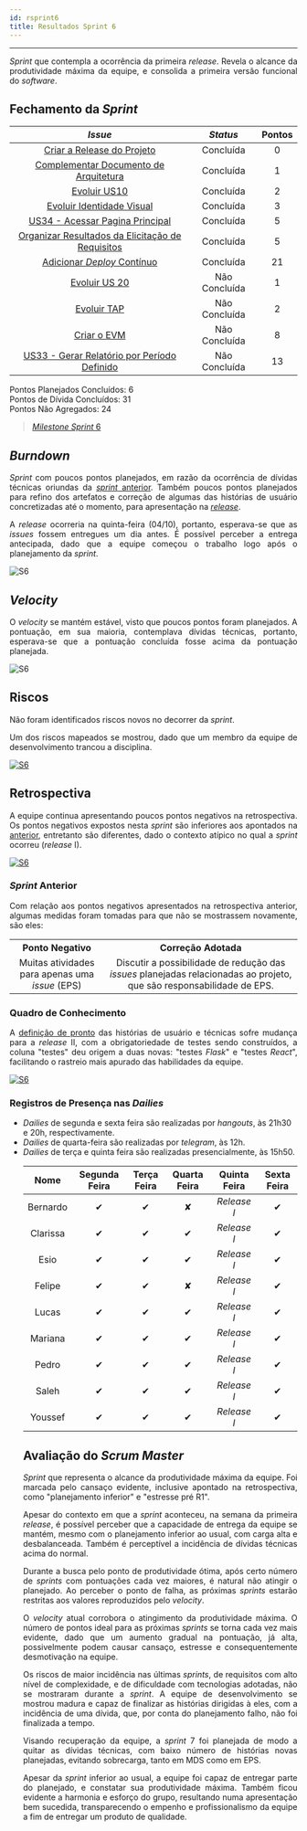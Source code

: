 ```yaml
---
id: rsprint6    
title: Resultados Sprint 6 
---
```


***    

<p align="justify">
<i>Sprint</i> que contempla a ocorrência da primeira <i>release</i>. Revela o alcance da produtividade máxima da equipe, e consolida a primeira versão funcional do <i>software</i>.
</p>

## Fechamento da _Sprint_   

|     _Issue_      |     _Status_    |       Pontos       |
|:--------------:|:---------------:|:-------------:|
|[Criar a Release do Projeto](https://github.com/fga-eps-mds/2018.2-Kalkuli/issues/125) |Concluída | 0 |
|[Complementar Documento de Arquitetura](https://github.com/fga-eps-mds/2018.2-Kalkuli/issues/122) |Concluída | 1 |
|[Evoluir US10](https://github.com/fga-eps-mds/2018.2-Kalkuli/issues/119) |Concluída | 2 |
|[Evoluir Identidade Visual](https://github.com/fga-eps-mds/2018.2-Kalkuli/issues/121) |Concluída | 3 |
|[US34 - Acessar Pagina Principal](https://github.com/fga-eps-mds/2018.2-Kalkuli/issues/105) |Concluída | 5 |
|[Organizar Resultados da Elicitação de Requisitos](https://github.com/fga-eps-mds/2018.2-Kalkuli/issues/102) |Concluída | 5 |
|[Adicionar _Deploy_ Contínuo ](https://github.com/fga-eps-mds/2018.2-Kalkuli/issues/97) |Concluída | 21 |
|[Evoluir US 20](https://github.com/fga-eps-mds/2018.2-Kalkuli/issues/120) |Não Concluída | 1 |
|[Evoluir TAP](https://github.com/fga-eps-mds/2018.2-Kalkuli/issues/123) |Não Concluída | 2 |
|[Criar o EVM](https://github.com/fga-eps-mds/2018.2-Kalkuli/issues/124) |Não Concluída | 8 |
|[US33 - Gerar Relatório por Período Definido](https://github.com/fga-eps-mds/2018.2-Kalkuli/issues/126) |Não Concluída | 13 |   

Pontos Planejados Concluídos: 6    
Pontos de Dívida Concluídos:  31   
Pontos Não Agregados: 24  

> [_Milestone Sprint_ 6](https://github.com/fga-eps-mds/2018.2-Kalkuli/milestone/7?closed=1)

## _Burndown_    

<p align="justify">
<i>Sprint</i> com poucos pontos planejados, em razão da ocorrência de dívidas técnicas oriundas da 
<a href="https://fga-eps-mds.github.io/2018.2-Kalkuli/docs/rsprint5#fechamento-da-sprint" title="Fechamento da Sprint 5"><i>sprint</i> anterior</a>. Também poucos pontos planejados para refino dos artefatos e correção de algumas das histórias de usuário concretizadas até o momento, para apresentação na <a href="https://fga-eps-mds.github.io/2018.2-Kalkuli/docs/release" title="Kalkuli, Apresentação Release I"><i>release</i></a>.
</p> 
<p align="justify">
A <i>release</i> ocorreria na quinta-feira (04/10), portanto, esperava-se que as <i>issues</i> fossem entregues um dia antes. É possível perceber a entrega antecipada, dado que a equipe começou o trabalho logo após o planejamento da <i>sprint</i>.
</p> 

![S6](assets/burndown-S6.png "Burndown Sprint 6")

## _Velocity_     
<p align="justify">
O <i>velocity</i> se mantém estável, visto que poucos pontos foram planejados. A pontuação, em sua maioria, contemplava dívidas técnicas, portanto, esperava-se que a pontuação concluída fosse acima da pontuação planejada.
</p>   

![S6](assets/velocity-S6.png "Burndown Sprint 6")

## Riscos    
<p align="justify">
Não foram identificados riscos novos no decorrer da <i>sprint</i>. 
</p>
<p align="justify">
Um dos riscos mapeados se mostrou, dado que um membro da equipe de desenvolvimento trancou a disciplina.
</p>  

[![S6](assets/BurndowndeRiscos-S6.png "Clique para ver em detalhes")](https://docs.google.com/spreadsheets/d/1PYjMMXbWRgKwY5oZH5ekg4VbqTYYfdJImHmxCLH62xI/edit#gid=0) 


## Retrospectiva
<p align="justify">
A equipe continua apresentando poucos pontos negativos na retrospectiva. Os pontos negativos expostos nesta <i>sprint</i> são inferiores aos apontados na <a href="https://fga-eps-mds.github.io/2018.2-Kalkuli/docs/rsprint5#retrospectiva" title="Retrospectiva Sprint 5">anterior</a>, entretanto são diferentes, dado o contexto atípico no qual a <i>sprint</i> ocorreu (<i>release</i> I).
</p>   

[![S6](assets/Retrospectiva-S6.png "Clique para ver em detalhes")](https://docs.google.com/spreadsheets/d/1SwrbhRVE0lLx0K-8wPtjzFHJ86G5oUCzknl2b8s2odg/edit#gid=1604424235)   

### _Sprint_ Anterior

<p align="justify">
Com relação aos pontos negativos apresentados na retrospectiva anterior, algumas medidas foram tomadas para que não se mostrassem novamente, são eles:

<style>
td {
    text-align: center; 
    vertical-align: middle;
}
</style>

<table>
  <tr align="center">
    <th>Ponto Negativo</th>
    <th>Correção Adotada</th>
  </tr>
  <tr>
    <td>Muitas atividades para apenas uma <i>issue</i> (EPS)</td>
    <td>Discutir a possibilidade de redução das <i>issues</i> planejadas relacionadas ao projeto, que são responsabilidade de EPS.</td>
  </tr>
</table>
</p>


### Quadro de Conhecimento   

<p align="justify">
A <a href="https://fga-eps-mds.github.io/2018.2-Kalkuli/docs/defpronto#release-ii" title="Definição de Pronto, Release II">definição de pronto</a> das histórias de usuário e técnicas sofre mudança para a <i>release</i> II, com a obrigatoriedade de testes sendo construídos, a coluna "testes" deu origem a duas novas: "testes <i>Flask</i>" e "testes <i>React</i>", facilitando o rastreio mais apurado das habilidades da equipe.
</p>

[![S6](assets/Conhecimento-S6.png "Clique para ver em detalhes")](https://docs.google.com/spreadsheets/d/19OGoemAfy_4nSFBbycD4kIoBFJwUjbXB7vxuQi8HLqY/edit#gid=906042971)


### Registros de Presença nas _Dailies_    

<p align="justify">
<ul>
<li><i>Dailies</i> de segunda e sexta feira são realizadas por <i>hangouts</i>, às 21h30 e 20h, respectivamente.</li>
<li><i>Dailies</i> de quarta-feira são realizadas por <i>telegram</i>, às 12h.</li>
<li><i>Dailies</i> de terça e quinta feira são realizadas presencialmente, às 15h50.</li>
</p>

| Nome    |Segunda Feira      | Terça Feira      | Quarta Feira     | Quinta Feira      | Sexta Feira      |     
|:-----:  |:-----------------:|:----------------:|:----------------:|:-----------------:|:----------------:|
|Bernardo |         ✔         |         ✔        |         ✘        |    _Release I_    |         ✔        |
|Clarissa |         ✔         |         ✔        |         ✔        |    _Release I_    |         ✔        |
|Esio     |         ✔         |         ✔        |         ✔        |    _Release I_    |         ✔        |
|Felipe   |         ✔         |         ✔        |         ✘        |    _Release I_    |         ✔        |
|Lucas    |         ✔         |         ✔        |         ✔        |    _Release I_    |         ✔        |
|Mariana  |         ✔         |         ✔        |         ✔        |    _Release I_    |         ✔        |
|Pedro    |         ✔         |         ✔        |         ✔        |    _Release I_    |         ✔        |
|Saleh    |         ✔         |         ✔        |         ✔        |    _Release I_    |         ✔        |
|Youssef  |         ✔         |         ✔        |         ✔        |    _Release I_    |         ✔        |      


## Avaliação do _Scrum Master_  

<p align="justify">
<i>Sprint</i> que representa o alcance da produtividade máxima da equipe. Foi marcada pelo cansaço evidente, inclusive apontado na retrospectiva, como "planejamento inferior" e "estresse pré R1". 
</p>

<p align="justify">
Apesar do contexto em que a <i>sprint</i> aconteceu, na semana da primeira <i>release</i>, é possível perceber que a capacidade de entrega da equipe se mantém, mesmo com o planejamento inferior ao usual, com carga alta e desbalanceada. Também é perceptível a incidência de dívidas técnicas acima do normal.
</p>

<p align="justify">
Durante a busca pelo ponto de produtividade ótima, após certo número de <i>sprints</i> com pontuações cada vez maiores, é natural não atingir o planejado. Ao perceber o ponto de falha, as próximas <i>sprints</i> estarão restritas aos valores reproduzidos pelo <i>velocity</i>.
</p>

<p align="justify">
O <i>velocity</i> atual corrobora o atingimento da produtividade máxima. O número de pontos ideal para as próximas <i>sprints</i> se torna cada vez mais evidente, dado que um aumento gradual na pontuação, já alta, possivelmente podem causar cansaço, estresse e consequentemente desmotivação na equipe.
</p>

<p align="justify">
Os riscos de maior incidência nas últimas <i>sprints</i>, de requisitos com alto nível de complexidade, e de dificuldade com tecnologias adotadas, não se mostraram durante a <i>sprint</i>. A equipe de desenvolvimento se mostrou madura e capaz de finalizar as histórias dirigidas à eles, com a incidência de uma dívida, que, por conta do planejamento falho, não foi finalizada a tempo.
</p>

<p align="justify">
Visando recuperação da equipe, a <i>sprint</i> 7 foi planejada de modo a quitar as dívidas técnicas, com baixo número de histórias novas planejadas, evitando sobrecarga, tanto em MDS como em EPS.
</p>

<p align="justify">
Apesar da <i>sprint</i> inferior ao usual, a equipe foi capaz de entregar parte do planejado, e constatar sua produtividade máxima. Também ficou evidente a harmonia e esforço do grupo, resultando numa apresentação bem sucedida, transparecendo o empenho e profissionalismo da equipe a fim de entregar um produto de qualidade.
</p>
